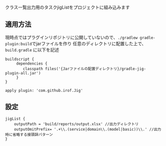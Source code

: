 クラス一覧出力用のタスクjigListをプロジェクトに組み込みます

## 適用方法
現時点ではプラグインリポジトリに公開していないので、`./gradlew gradle-plugin:build`でjarファイルを作り
任意のディレクトリに配置した上で、`build.gradle` に以下を記述

```
buildscript {
     dependencies {
        classpath files('{Jarファイルの配置ディレクトリ}/gradle-jig-plugin-all.jar')
     }
}

apply plugin: 'com.github.irof.Jig'
```

## 設定
```
jigList {
    outputPath = 'build/reports/output.xlsx' //出力ディレクトリ
    outputOmitPrefix= '.+\\.(service|domain\\.(model|basic))\\.' //出力時に省略する接頭辞パターン
}
```

